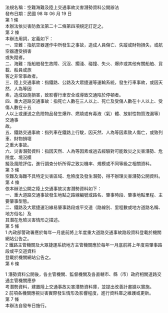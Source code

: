 法規名稱：空難海難及陸上交通事故災害潛勢資料公開辦法  
發布日期：民國 98 年 06 月 19 日  
第 1 條  
本辦法依災害防救法第二十二條第四項規定訂定之。  
第 2 條  
本辦法用詞，定義如下：  
一、空難：指航空器運作中所發生之事故，造成人員傷亡、失蹤或財物損失，或航空器遭受損害  
或失蹤者。  
二、海難：指船舶發生故障、沉沒、擱淺、碰撞、失火、爆炸或其他有關船舶、貨載、船員或旅  
客之非常事故者。  
三、陸上交通事故：指鐵路、公路及大眾捷運等運輸系統，發生行車事故，或因天然、人為等因  
素，造成設施損害，致影響行車安全或導致交通陷於停頓者。  
四、重大道路交通事故：指死亡人數在三人以上、死亡及受傷人數在十人以上、受傷人數在十五  
人以上或運送之危險物品發生爆炸、燃燒或有毒液（氣）體、放射性物質洩漏等）交通事  
故。  
五、鐵路交通事故：指列車在鐵路上行駛，因天然、人為等因素致人傷亡，或致列車、財物損壞  
之重大事故。  
六、災害潛勢資料：指因天然、人為等因素或過去經驗對可能致災之災害潛勢、危險度、境況模  
擬及風險評估，進行調查分析所得之致災機率、規模或不同等級之相關資料。  
第 3 條  
空難及海難不具特定災害區域、危險度及發生潛勢，得不辦理災害潛勢公開資料。  
第 4 條  
依本辦法公開之陸上交通事故災害潛勢資料如下：  
一、重大道路交通事故發生地點之路線編號或路名、肇事時段、肇事地點里程、主要肇事型態。  
二、鐵路及大眾捷運沿線易肇事路段或平交道（路線別、里程數或地方道路名稱、地方俗名）及  
其潛在危險災害情形之描述。  
第 5 條  
1 內政部警政署應於每年一月底前將上年度重大道路交通事故路段資料登載於機關網站公告之。  
2 鐵路主管機關及大眾捷運系統地方主管機關應於每年一月底前將上年度易肇事路段或平交道資料  
登載於機關網站公告之。  
第 6 條  


1 潛勢資料公開後，各主管機關、監督機關及各直轄市、縣（市）政府相關道路交通主管機關應參  
考潛勢資料，建置陸上交通事故災害潛勢資料庫，並提出改善計畫據以實施。  
2 前項各機關應視災害實際發生情形及影響程度，進行資料庫之維護或更新。  
第 7 條  
本辦法自發布日施行。  


